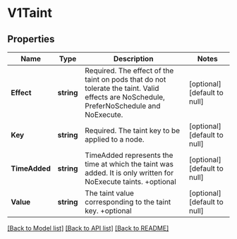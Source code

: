 # V1Taint

## Properties
Name | Type | Description | Notes
------------ | ------------- | ------------- | -------------
**Effect** | **string** | Required. The effect of the taint on pods that do not tolerate the taint. Valid effects are NoSchedule, PreferNoSchedule and NoExecute. | [optional] [default to null]
**Key** | **string** | Required. The taint key to be applied to a node. | [optional] [default to null]
**TimeAdded** | **string** | TimeAdded represents the time at which the taint was added. It is only written for NoExecute taints. +optional | [optional] [default to null]
**Value** | **string** | The taint value corresponding to the taint key. +optional | [optional] [default to null]

[[Back to Model list]](../README.md#documentation-for-models) [[Back to API list]](../README.md#documentation-for-api-endpoints) [[Back to README]](../README.md)

